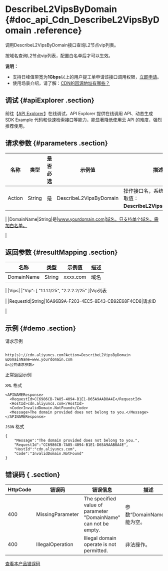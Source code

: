 # DescribeL2VipsByDomain {#doc_api_Cdn_DescribeL2VipsByDomain .reference}

调用DescribeL2VipsByDomain接口查询L2节点vip列表。

按域名查询L2节点vip列表，配置白名单后才可以生效。

**说明：** 

-   支持日峰值带宽为**1Gbps**以上的用户提工单申请该接口调用权限，[立即申请](https://workorder.console.aliyun.com/console.htm?lang=#/ticket/add?productCode=cdn)。
-   使用场景介绍，请了解：[CDN的回源地址有哪些？](40205)

## 调试 {#apiExplorer .section}

前往【[API Explorer](https://api.aliyun.com/#product=Cdn&api=DescribeL2VipsByDomain)】在线调试，API Explorer 提供在线调用 API、动态生成 SDK Example 代码和快速检索接口等能力，能显著降低使用云 API 的难度，强烈推荐使用。

## 请求参数 {#parameters .section}

|名称|类型|是否必选|示例值|描述|
|--|--|----|---|--|
|Action|String|是|DescribeL2VipsByDomain|操作接口名，系统规定参数。取值：**DescribeL2VipsByDomain**。

 |
|DomainName|String|是|www.yourdomain.com|域名。只支持单个域名，需加白名单。

 |

## 返回参数 {#resultMapping .section}

|名称|类型|示例值|描述|
|--|--|---|--|
|DomainName|String|xxxx.com|域名

 |
|Vips| |"Vip": \[ "1.1.1.1/25", "2.2.2.2/25" \]|Vip列表

 |
|RequestId|String|16A96B9A-F203-4EC5-8E43-CB92E68F4CD8|请求ID

 |

## 示例 {#demo .section}

请求示例

``` {#request_demo}

http(s)://cdn.aliyuncs.com?Action=DescribeL2VipsByDomain
&DomainName=www.yourdomain.com
&<公共请求参数>

```

正常返回示例

`XML` 格式

``` {#xml_return_success_demo}
<APINAMEResponse>
  <RequestId>CC6986CB-7A85-4094-B1E1-D65A9AAB8A4E</RequestId>
  <HostId>cdn.aliyuncs.com</HostId>
  <Code>InvalidDomain.NotFound</Code>
  <Message>The domain provided does not belong to you.</Message>
</APINAMEResponse>

```

`JSON` 格式

``` {#json_return_success_demo}
{
	"Message":"The domain provided does not belong to you.",
	"RequestId":"CC6986CB-7A85-4094-B1E1-D65A9AAB8A4E",
	"HostId":"cdn.aliyuncs.com",
	"Code":"InvalidDomain.NotFound"
}
```

## 错误码 { .section}

|HttpCode|错误码|错误信息|描述|
|--------|---|----|--|
|400|MissingParameter|The specified value of parameter "DomainName" can not be empty.|参数“DomainName”不能为空。|
|400|IllegalOperation|Illegal domain operate is not permitted.|非法操作。|

[查看本产品错误码](https://error-center.aliyun.com/status/product/Cdn)


